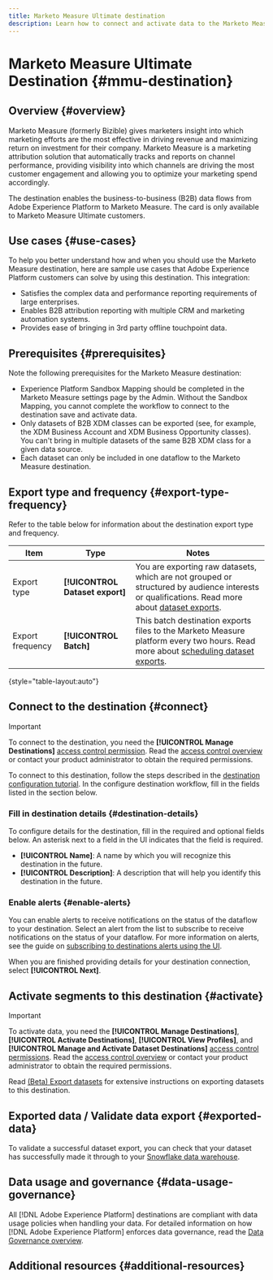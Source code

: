 ```yaml
---
title: Marketo Measure Ultimate destination
description: Learn how to connect and activate data to the Marketo Measure Ultimate destination.
---
```


# Marketo Measure Ultimate Destination {#mmu-destination}

## Overview {#overview}

Marketo Measure (formerly Bizible) gives marketers insight into which marketing efforts are the most effective in driving revenue and maximizing return on investment for their company. Marketo Measure is a marketing attribution solution that automatically tracks and reports on channel performance, providing visibility into which channels are driving the most customer engagement and allowing you to optimize your marketing spend accordingly.

The destination enables the business-to-business (B2B) data flows from Adobe Experience Platform to Marketo Measure. The card is only available to Marketo Measure Ultimate customers. 

## Use cases {#use-cases}

To help you better understand how and when you should use the Marketo Measure destination, here are sample use cases that Adobe Experience Platform customers can solve by using this destination. This integration:

* Satisfies the complex data and performance reporting requirements of large enterprises.
* Enables B2B attribution reporting with multiple CRM and marketing automation systems. 
* Provides ease of bringing in 3rd party offline touchpoint data. 

## Prerequisites {#prerequisites}

Note the following prerequisites for the Marketo Measure destination:

* Experience Platform Sandbox Mapping should be completed in the Marketo Measure settings page by the Admin. Without the Sandbox Mapping, you cannot complete the workflow to connect to the destination save and activate data. 
* Only datasets of B2B XDM classes can be exported (see, for example, the XDM Business Account and XDM Business Opportunity classes). You can't bring in multiple datasets of the same B2B XDM class for a given data source. 
* Each dataset can only be included in one dataflow to the Marketo Measure destination. 

## Export type and frequency {#export-type-frequency}

Refer to the table below for information about the destination export type and frequency.

| Item | Type | Notes |
---------|----------|---------|
| Export type | **[!UICONTROL Dataset export]** | You are exporting raw datasets, which are not grouped or structured by audience interests or qualifications. Read more about [dataset exports](/help/destinations/destination-types.md#dataset-export-destinations).|
| Export frequency | **[!UICONTROL Batch]** | This batch destination exports files to the Marketo Measure platform every two hours. Read more about [scheduling dataset exports](help/destinations/ui/export-datasets.md#scheduling).|

{style="table-layout:auto"}

## Connect to the destination {#connect}

>[!IMPORTANT]
> 
>To connect to the destination, you need the **[!UICONTROL Manage Destinations]** [access control permission](/help/access-control/home.md#permissions). Read the [access control overview](/help/access-control/ui/overview.md) or contact your product administrator to obtain the required permissions.

To connect to this destination, follow the steps described in the [destination configuration tutorial](../../ui/connect-destination.md). In the configure destination workflow, fill in the fields listed in the section below.

### Fill in destination details {#destination-details}

To configure details for the destination, fill in the required and optional fields below. An asterisk next to a field in the UI indicates that the field is required.

*  **[!UICONTROL Name]**: A name by which you will recognize this destination in the future.
*  **[!UICONTROL Description]**: A description that will help you identify this destination in the future.

### Enable alerts {#enable-alerts}

You can enable alerts to receive notifications on the status of the dataflow to your destination. Select an alert from the list to subscribe to receive notifications on the status of your dataflow. For more information on alerts, see the guide on [subscribing to destinations alerts using the UI](../../ui/alerts.md).

When you are finished providing details for your destination connection, select **[!UICONTROL Next]**.

## Activate segments to this destination {#activate}

>[!IMPORTANT]
> 
>To activate data, you need the **[!UICONTROL Manage Destinations]**, **[!UICONTROL Activate Destinations]**, **[!UICONTROL View Profiles]**, and **[!UICONTROL Manage and Activate Dataset Destinations]** [access control permissions](/help/access-control/home.md#permissions). Read the [access control overview](/help/access-control/ui/overview.md) or contact your product administrator to obtain the required permissions.

Read [(Beta) Export datasets](/help/destinations/ui/export-datasets.md) for extensive instructions on exporting datasets to this destination.

## Exported data / Validate data export {#exported-data}

To validate a successful dataset export, you can check that your dataset has successfully made it through to your [Snowflake data warehouse](https://experienceleague.adobe.com/docs/marketo-measure/using/marketo-measure-data-warehouse/data-warehouse-access-reader-account.html?lang=en). 

## Data usage and governance {#data-usage-governance}

All [!DNL Adobe Experience Platform] destinations are compliant with data usage policies when handling your data. For detailed information on how [!DNL Adobe Experience Platform] enforces data governance, read the [Data Governance overview](/help/data-governance/home.md).

## Additional resources {#additional-resources}

